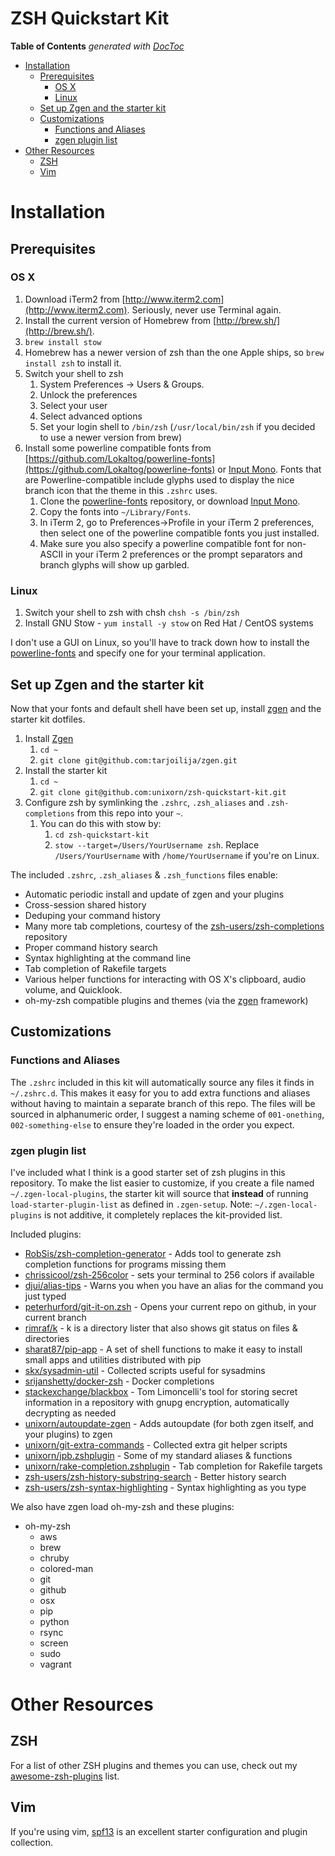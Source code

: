 # ZSH Quickstart Kit
<!-- START doctoc generated TOC please keep comment here to allow auto update -->
<!-- DON'T EDIT THIS SECTION, INSTEAD RE-RUN doctoc TO UPDATE -->
**Table of Contents**  *generated with [DocToc](https://github.com/thlorenz/doctoc)*

- [Installation](#installation)
  - [Prerequisites](#prerequisites)
    - [OS X](#os-x)
    - [Linux](#linux)
  - [Set up Zgen and the starter kit](#set-up-zgen-and-the-starter-kit)
  - [Customizations](#customizations)
    - [Functions and Aliases](#functions-and-aliases)
    - [zgen plugin list](#zgen-plugin-list)
- [Other Resources](#other-resources)
  - [ZSH](#zsh)
  - [Vim](#vim)

<!-- END doctoc generated TOC please keep comment here to allow auto update -->

# Installation

## Prerequisites

### OS X

1. Download iTerm2 from [http://www.iterm2.com](http://www.iterm2.com). Seriously, never use Terminal again.
2. Install the current version of Homebrew from [http://brew.sh/](http://brew.sh/).
3. `brew install stow`
4. Homebrew has a newer version of zsh than the one Apple ships, so `brew install zsh` to install it.
5. Switch your shell to zsh
    1. System Preferences -> Users & Groups.
    2. Unlock the preferences
    3. Select your user
    4. Select advanced options
    5. Set your login shell to `/bin/zsh` (`/usr/local/bin/zsh` if you decided to use a newer version from brew)
6. Install some powerline compatible fonts from [https://github.com/Lokaltog/powerline-fonts](https://github.com/Lokaltog/powerline-fonts) or [Input Mono](http://input.fontbureau.com/). Fonts that are Powerline-compatible include glyphs used to display the nice branch icon that the theme in this `.zshrc` uses.
    1. Clone the [powerline-fonts](https://github.com/Lokaltog/powerline-fonts) repository, or download [Input Mono](http://input.fontbureau.com/).
    2. Copy the fonts into `~/Library/Fonts`.
    3. In iTerm 2, go to Preferences->Profile in your iTerm 2 preferences, then select one of the powerline compatible fonts you just installed.
    4.  Make sure you also specify a powerline compatible font for non-ASCII in your iTerm 2 preferences or the prompt separators and branch glyphs will show up garbled.

### Linux

1. Switch your shell to zsh with chsh `chsh -s /bin/zsh`
2. Install GNU Stow - `yum install -y stow` on Red Hat / CentOS systems

I don't use a GUI on Linux, so you'll have to track down how to install the [powerline-fonts](https://github.com/Lokaltog/powerline-fonts) and specify one for your terminal application.

## Set up Zgen and the starter kit

Now that your fonts and default shell have been set up, install [zgen](https://github.com/tarjoilija/zgen) and the starter kit dotfiles.

1. Install [Zgen](https://github.com/tarjoilija/zgen)
    1. `cd ~`
    2. `git clone git@github.com:tarjoilija/zgen.git`
2. Install the starter kit
    1. `cd ~`
    2. `git clone git@github.com:unixorn/zsh-quickstart-kit.git`
3. Configure zsh by symlinking the `.zshrc`, `.zsh_aliases` and `.zsh-completions` from this repo into your `~`. 
    1. You can do this with stow by:
        1. `cd zsh-quickstart-kit`
        2. `stow --target=/Users/YourUsername zsh`. Replace `/Users/YourUsername` with `/home/YourUsername` if you're on Linux.

The included `.zshrc`, `.zsh_aliases` & `.zsh_functions` files enable:

* Automatic periodic install and update of zgen and your plugins
* Cross-session shared history
* Deduping your command history
* Many more tab completions, courtesy of the [zsh-users/zsh-completions](https://github.com/zsh-users/zsh-completions) repository
* Proper command history search
* Syntax highlighting at the command line
* Tab completion of Rakefile targets
* Various helper functions for interacting with OS X's clipboard, audio volume, and Quicklook.
* oh-my-zsh compatible plugins and themes (via the [zgen](https://github.com/tarjoilija/zgen) framework)

## Customizations

### Functions and Aliases

The `.zshrc` included in this kit will automatically source any files it finds in `~/.zshrc.d`. This makes it easy for you to add extra functions and aliases without having to maintain a separate branch of this repo. The files will be sourced in alphanumeric order, I suggest a naming scheme of `001-onething`, `002-something-else` to ensure they're loaded in the order you expect.

### zgen plugin list

I've included what I think is a good starter set of zsh plugins in this repository. To make the list easier to customize, if you create a file named `~/.zgen-local-plugins`, the starter kit will source that **instead** of running `load-starter-plugin-list` as defined in `.zgen-setup`. Note: `~/.zgen-local-plugins` is not additive, it completely replaces the kit-provided list.

Included plugins:
* [RobSis/zsh-completion-generator](https://github.com/RobSis/zsh-completion-generator) - Adds tool to generate zsh completion functions for programs missing them
* [chrissicool/zsh-256color](https://github.com/chrissicool/zsh-256color) - sets your terminal to 256 colors if available
* [djui/alias-tips](https://github.com/djui/alias-tips) - Warns you when you have an alias for the command you just typed
* [peterhurford/git-it-on.zsh](https://github.com/peterhurford/git-it-on.zsh) - Opens your current repo on github, in your current branch
* [rimraf/k](https://github.com/rimraf/k) - k is a directory lister that also shows git status on files & directories
* [sharat87/pip-app](https://github.com/sharat87/pip-app) - A set of shell functions to make it easy to install small apps and utilities distributed with pip
* [skx/sysadmin-util](https://github.com/skx/sysadmin-util) - Collected scripts useful for sysadmins
* [srijanshetty/docker-zsh](https://github.com/srijanshetty/docker-zsh) - Docker completions
* [stackexchange/blackbox](https://github.com/stackexchange/blackbox) - Tom Limoncelli's tool for storing secret information in a repository with gnupg encryption, automatically decrypting as needed
* [unixorn/autoupdate-zgen](https://github.com/unixorn/autoupdate-zgen) - Adds autoupdate (for both zgen itself, and your plugins) to zgen
* [unixorn/git-extra-commands](https://github.com/unixorn/git-extra-commands) - Collected extra git helper scripts
* [unixorn/jpb.zshplugin](https://github.com/unixorn/jpb.zshplugin) - Some of my standard aliases & functions
* [unixorn/rake-completion.zshplugin](https://github.com/unixorn/rake-completion.zshplugin) - Tab completion for Rakefile targets
* [zsh-users/zsh-history-substring-search](https://github.com/zsh-users/zsh-history-substring-search) - Better history search
* [zsh-users/zsh-syntax-highlighting](https://github.com/zsh-users/zsh-syntax-highlighting) - Syntax highlighting as you type

We also have zgen load oh-my-zsh and these plugins:
* oh-my-zsh
    * aws
    * brew
    * chruby
    * colored-man
    * git
    * github
    * osx
    * pip
    * python
    * rsync
    * screen
    * sudo
    * vagrant

# Other Resources

## ZSH

For a list of other ZSH plugins and themes you can use, check out my [awesome-zsh-plugins](https://github.com/unixorn/awesome-zsh-plugins) list.

## Vim

If you're using vim, [spf13](http://vim.spf13.com/) is an excellent starter configuration and plugin collection.
